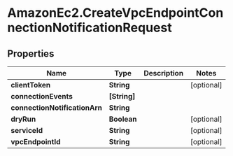 # AmazonEc2.CreateVpcEndpointConnectionNotificationRequest

## Properties

Name | Type | Description | Notes
------------ | ------------- | ------------- | -------------
**clientToken** | **String** |  | [optional] 
**connectionEvents** | **[String]** |  | 
**connectionNotificationArn** | **String** |  | 
**dryRun** | **Boolean** |  | [optional] 
**serviceId** | **String** |  | [optional] 
**vpcEndpointId** | **String** |  | [optional] 


